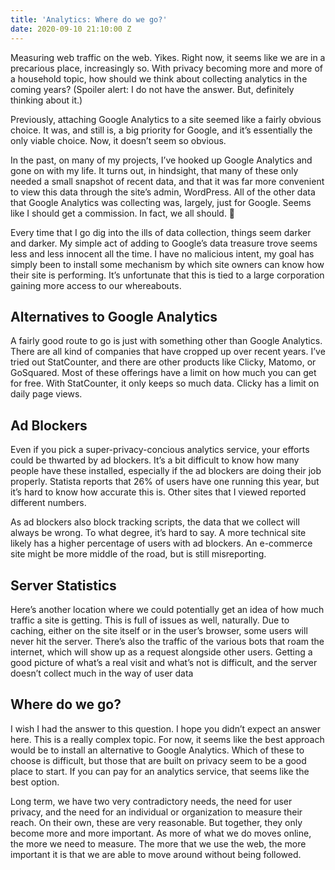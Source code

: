 ```yaml
---
title: 'Analytics: Where do we go?'
date: 2020-09-10 21:10:00 Z
---
```


Measuring web traffic on the web. Yikes. Right now, it seems like we are in a precarious place, increasingly so. With privacy becoming more and more of a household topic, how should we think about collecting analytics in the coming years? (Spoiler alert: I do not have the answer. But, definitely thinking about it.)

Previously, attaching Google Analytics to a site seemed like a fairly obvious choice. It was, and still is, a big priority for Google, and it’s essentially the only viable choice. Now, it doesn’t seem so obvious.

In the past, on many of my projects, I’ve hooked up Google Analytics and gone on with my life. It turns out, in hindsight, that many of these only needed a small snapshot of recent data, and that it was far more convenient to view this data through the site’s admin, WordPress. All of the other data that Google Analytics was collecting was, largely, just for Google. Seems like I should get a commission. In fact, we all should. 👀

Every time that I go dig into the ills of data collection, things seem darker and darker. My simple act of adding to Google’s data treasure trove seems less and less innocent all the time. I have no malicious intent, my goal has simply been to install some mechanism by which site owners can know how their site is performing. It’s unfortunate that this is tied to a large corporation gaining more access to our whereabouts.

## Alternatives to Google Analytics

A fairly good route to go is just with something other than Google Analytics. There are all kind of companies that have cropped up over recent years. I’ve tried out StatCounter, and there are other products like Clicky, Matomo, or GoSquared. Most of these offerings have a limit on how much you can get for free. With StatCounter, it only keeps so much data. Clicky has a limit on daily page views.

## Ad Blockers

Even if you pick a super-privacy-concious analytics service, your efforts could be thwarted by ad blockers. It’s a bit difficult to know how many people have these installed, especially if the ad blockers are doing their job properly. Statista reports that 26% of users have one running this year, but it’s hard to know how accurate this is. Other sites that I viewed reported different numbers.

As ad blockers also block tracking scripts, the data that we collect will always be wrong. To what degree, it’s hard to say. A more technical site likely has a higher percentage of users with ad blockers. An e-commerce site might be more middle of the road, but is still misreporting.

## Server Statistics

Here’s another location where we could potentially get an idea of how much traffic a site is getting. This is full of issues as well, naturally. Due to caching, either on the site itself or in the user’s browser, some users will never hit the server. There’s also the traffic of the various bots that roam the internet, which will show up as a request alongside other users. Getting a good picture of what’s a real visit and what’s not is difficult, and the server doesn’t collect much in the way of user data

## Where do we go?

I wish I had the answer to this question. I hope you didn’t expect an answer here. This is a really complex topic. For now, it seems like the best approach would be to install an alternative to Google Analytics. Which of these to choose is difficult, but those that are built on privacy seem to be a good place to start. If you can pay for an analytics service, that seems like the best option.

Long term, we have two very contradictory needs, the need for user privacy, and the need for an individual or organization to measure their reach. On their own, these are very reasonable. But together, they only become more and more important. As more of what we do moves online, the more we need to measure. The more that we use the web, the more important it is that we are able to move around without being followed.